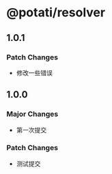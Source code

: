 # @potati/resolver

## 1.0.1

### Patch Changes

- 修改一些错误

## 1.0.0

### Major Changes

- 第一次提交

### Patch Changes

- 测试提交
